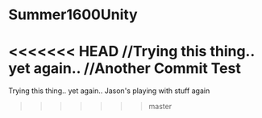 # Summer1600Unity
<<<<<<< HEAD
//Trying this thing.. yet again..
//Another Commit Test
=======
Trying this thing.. yet again..
Jason's playing with stuff again
>>>>>>> master
